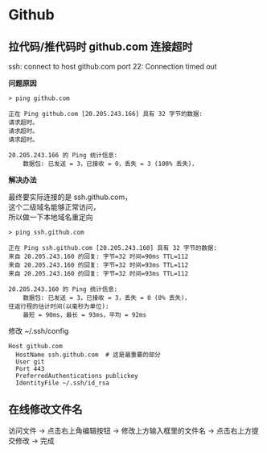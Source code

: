 # Github

## 拉代码/推代码时 github.com 连接超时

ssh: connect to host github.com port 22: Connection timed out

**问题原因**

```
> ping github.com

正在 Ping github.com [20.205.243.166] 具有 32 字节的数据:
请求超时。
请求超时。
请求超时。

20.205.243.166 的 Ping 统计信息:
    数据包: 已发送 = 3，已接收 = 0，丢失 = 3 (100% 丢失)，
```

**解决办法**

最终要实际连接的是 ssh.github.com，  
这个二级域名能够正常访问，  
所以做一下本地域名重定向

```
> ping ssh.github.com

正在 Ping ssh.github.com [20.205.243.160] 具有 32 字节的数据:
来自 20.205.243.160 的回复: 字节=32 时间=90ms TTL=112
来自 20.205.243.160 的回复: 字节=32 时间=93ms TTL=112
来自 20.205.243.160 的回复: 字节=32 时间=93ms TTL=112

20.205.243.160 的 Ping 统计信息:
    数据包: 已发送 = 3，已接收 = 3，丢失 = 0 (0% 丢失)，
往返行程的估计时间(以毫秒为单位):
    最短 = 90ms，最长 = 93ms，平均 = 92ms
```

修改 ~/.ssh/config

```
Host github.com
  HostName ssh.github.com  # 这是最重要的部分
  User git
  Port 443
  PreferredAuthentications publickey
  IdentityFile ~/.ssh/id_rsa
```

## 在线修改文件名

访问文件 -> 点击右上角编辑按钮 -> 修改上方输入框里的文件名 -> 点击右上方提交修改 -> 完成
